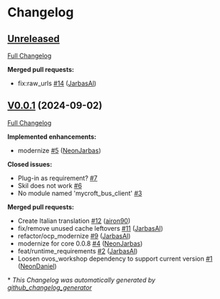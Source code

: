 # Changelog

## [Unreleased](https://github.com/OpenVoiceOS/skill-ovos-youtube-music/tree/HEAD)

[Full Changelog](https://github.com/OpenVoiceOS/skill-ovos-youtube-music/compare/V0.0.1...HEAD)

**Merged pull requests:**

- fix:raw\_urls [\#14](https://github.com/OpenVoiceOS/skill-ovos-youtube-music/pull/14) ([JarbasAl](https://github.com/JarbasAl))

## [V0.0.1](https://github.com/OpenVoiceOS/skill-ovos-youtube-music/tree/V0.0.1) (2024-09-02)

[Full Changelog](https://github.com/OpenVoiceOS/skill-ovos-youtube-music/compare/0c36f8d6b01e7b4f5152920b9c4472fc26fad4ed...V0.0.1)

**Implemented enhancements:**

- modernize [\#5](https://github.com/OpenVoiceOS/skill-ovos-youtube-music/pull/5) ([NeonJarbas](https://github.com/NeonJarbas))

**Closed issues:**

- Plug-in as requirement? [\#7](https://github.com/OpenVoiceOS/skill-ovos-youtube-music/issues/7)
- Skil does not work [\#6](https://github.com/OpenVoiceOS/skill-ovos-youtube-music/issues/6)
- No module named 'mycroft\_bus\_client' [\#3](https://github.com/OpenVoiceOS/skill-ovos-youtube-music/issues/3)

**Merged pull requests:**

- Create Italian translation [\#12](https://github.com/OpenVoiceOS/skill-ovos-youtube-music/pull/12) ([airon90](https://github.com/airon90))
- fix/remove unused cache leftovers [\#11](https://github.com/OpenVoiceOS/skill-ovos-youtube-music/pull/11) ([JarbasAl](https://github.com/JarbasAl))
- refactor/ocp\_modernize [\#9](https://github.com/OpenVoiceOS/skill-ovos-youtube-music/pull/9) ([JarbasAl](https://github.com/JarbasAl))
- modernize for core 0.0.8 [\#4](https://github.com/OpenVoiceOS/skill-ovos-youtube-music/pull/4) ([NeonJarbas](https://github.com/NeonJarbas))
- feat/runtime\_requirements [\#2](https://github.com/OpenVoiceOS/skill-ovos-youtube-music/pull/2) ([JarbasAl](https://github.com/JarbasAl))
- Loosen ovos\_workshop dependency to support current version [\#1](https://github.com/OpenVoiceOS/skill-ovos-youtube-music/pull/1) ([NeonDaniel](https://github.com/NeonDaniel))



\* *This Changelog was automatically generated by [github_changelog_generator](https://github.com/github-changelog-generator/github-changelog-generator)*
